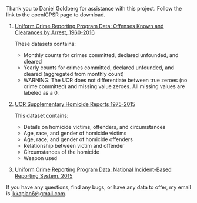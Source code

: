 Thank you to Daniel Goldberg for assistance with this project. Follow the link to the openICPSR page to download.

1.  [Uniform Crime Reporting Program Data: Offenses Known and Clearances by Arrest, 1960-2016](https://www.openicpsr.org/openicpsr/project/100707/version/V2/view/)

    These datasets contains:
    -  Monthly counts for crimes committed, declared unfounded, and cleared
    -   Yearly counts for crimes committed, declared unfounded, and cleared (aggregated from monthly count)
    -   WARNING: The UCR does not differentiate between true zeroes (no crime committed) and missing value zeroes. All missing values are labeled as a 0.

2.  [UCR Supplementary Homicide Reports 1975-2015](https://www.openicpsr.org/openicpsr/project/100699/version/V1/view)

    This dataset contains:
    -   Details on homicide victims, offenders, and circumstances
    -   Age, race, and gender of homicide victims
    -   Age, race, and gender of homicide offenders
    -   Relationship between victim and offender
    -   Circumstances of the homicide
    -   Weapon used

3.  [Uniform Crime Reporting Program Data: National Incident-Based Reporting System, 2015](https://www.openicpsr.org/openicpsr/project/100713/version/V1/view)

If you have any questions, find any bugs, or have any data to offer, my email is <jkkaplan6@gmail.com>.
